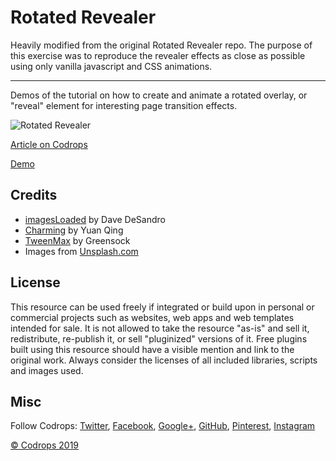 # Rotated Revealer
Heavily modified from the original Rotated Revealer repo.
The purpose of this exercise was to reproduce the revealer effects as close as possible using only vanilla javascript and CSS animations.

---

Demos of the tutorial on how to create and animate a rotated overlay, or "reveal" element for interesting page transition effects.

![Rotated Revealer](https://tympanus.net/codrops/wp-content/uploads/2019/04/Revealers_featured.jpg)

[Article on Codrops](https://tympanus.net/codrops/?p=40167)

[Demo](http://tympanus.net/Tutorials/RotatedRevealer/)

## Credits

- [imagesLoaded](https://imagesloaded.desandro.com/) by Dave DeSandro
- [Charming](https://github.com/yuanqing/charming) by Yuan Qing
- [TweenMax](https://greensock.com/tweenmax) by Greensock
- Images from [Unsplash.com](https://unsplash.com/)

## License
This resource can be used freely if integrated or build upon in personal or commercial projects such as websites, web apps and web templates intended for sale. It is not allowed to take the resource "as-is" and sell it, redistribute, re-publish it, or sell "pluginized" versions of it. Free plugins built using this resource should have a visible mention and link to the original work. Always consider the licenses of all included libraries, scripts and images used.

## Misc

Follow Codrops: [Twitter](http://www.twitter.com/codrops), [Facebook](http://www.facebook.com/codrops), [Google+](https://plus.google.com/101095823814290637419), [GitHub](https://github.com/codrops), [Pinterest](http://www.pinterest.com/codrops/), [Instagram](https://www.instagram.com/codropsss/)


[© Codrops 2019](http://www.codrops.com)
